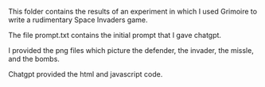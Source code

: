 This folder contains the results of an experiment in which I used
Grimoire to write a rudimentary Space Invaders game. 

The file prompt.txt contains the initial prompt that I gave
chatgpt.

I provided the png files which picture the defender, the invader, 
the missle, and the bombs.

Chatgpt provided the html and javascript code.


